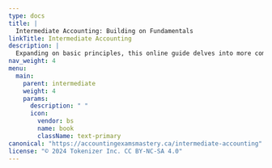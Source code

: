 ```yaml
---
type: docs
title: |
  Intermediate Accounting: Building on Fundamentals
linkTitle: Intermediate Accounting
description: |
  Expanding on basic principles, this online guide delves into more complex accounting topics such as income measurement, revenue recognition, inventory valuation, and long-term assets. It bridges the gap between introductory concepts and advanced accounting practices.
nav_weight: 4
menu:
  main:
    parent: intermediate
    weight: 4
    params:
      description: " "
      icon:
        vendor: bs
        name: book
        className: text-primary
canonical: "https://accountingexamsmastery.ca/intermediate-accounting"
license: "© 2024 Tokenizer Inc. CC BY-NC-SA 4.0"
---
```

